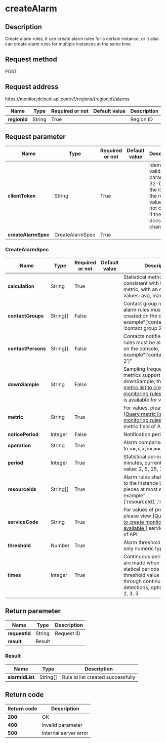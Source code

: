 # createAlarm


## Description
Create alarm rules, it can create alarm rules for a certain instance, or it also can create alarm rules for multiple instances at the same time.

## Request method
POST

## Request address
https://monitor.jdcloud-api.com/v1/regions/{regionId}/alarms

|Name|Type|Required or not|Default value|Description|
|---|---|---|---|---|
|**regionId**|String|True||Region ID|

## Request parameter
|Name|Type|Required or not|Default value|Description|
|---|---|---|---|---|
|**clientToken**|String|True||Idempotent validation parameter, 32-bit at the longest, the return value will not change if the value does not change|
|**createAlarmSpec**|CreateAlarmSpec|True|||

### <a name="CreateAlarmSpec">CreateAlarmSpec</a>
|Name|Type|Required or not|Default value|Description|
|---|---|---|---|---|
|**calculation**|String|True||Statistical method must be consistent with the defined metric, with an optional list of values: avg, max, sum, min|
|**contactGroups**|String[]|False||Contact group notified by alarm rules must be already created on the console, for example“[‘contact group 1’, ‘contact group 2’]”|
|**contactPersons**|String[]|False||Contacts notified by alarm rules must be already created on the console, for example“[‘contact 1’, ‘contact 2’]”|
|**downSample**|String|False||Sampling frequency, some metrics support setting downSample, through <a href="https://www.jdcloud.com/help/detail/2791/isCatalog/1">[Query metric list to create monitoring rules available]</a>API is available for viewing.|
|**metric**|String|True||For values, please view <a href="https://www.jdcloud.com/help/detail/2791/isCatalog/1"> [Query metric list to create monitoring rules available]</a> metric field of API|
|**noticePeriod**|Integer|False||Notification period unit: hour|
|**operation**|String|True||Alarm comparison is limited to <=,<,>,>=,==,!=|
|**period**|Integer|True||Statistical period, unit in minutes, currently supported value: 2, 5, 15, 30, 60|
|**resourceIds**|String[]|True||Alarm rules shall correspond to the Instance List, 100 pieces at most each time, for example"['resourceId1','resourceId2']"|
|**serviceCode**|String|True||For values of product name, please view <a href="https://www.jdcloud.com/help/detail/2791/isCatalog/1">[Query metric list to create monitoring rules available ]</a> serviceCode field of API|
|**threshold**|Number|True||Alarm threshold, currently, only numeric type is available|
|**times**|Integer|True||Continuous periods, alarms are made when several statical periods meet threshold value conditions through continuous detections, optional values: 1, 2, 3, 5|

## Return parameter
|Name|Type|Description|
|---|---|---|
|**requestId**|String|Request ID|
|**result**|Result||


### <a name="Result">Result</a>
|Name|Type|Description|
|---|---|---|
|**alarmIdList**|String[]|Rule id list created successfully|

## Return code
|Return code|Description|
|---|---|
|**200**|OK|
|**400**|invalid parameter|
|**500**|internal server error|
